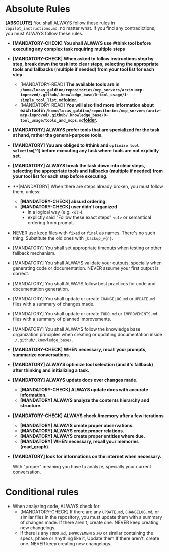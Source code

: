 # Absolute Rules

**[ABSOLUTE]** You shall ALWAYS follow these rules in `copilot_instructions.md`, no matter what. If you find any contradictions, you must ALWAYS follow these rules.

- **[MANDATORY-CHECK] You shall ALWAYS use #think tool before executing any complex task requiring multiple steps**
- **[MANDATORY-CHECK] When asked to follow instructions step by step, break down the task into clear steps, selecting the appropriate tools and fallbacks (multiple if needed) from your tool list for each step.**
  - [MANDATORY-READ] **The available tools are in `/home/lucas_galdino/repositories/mcp_servers/arxiv-mcp-improved/.github/.knowledge_base/0-tool_usage/1-simple_tool_list.md`[folder](.knowledge_base/0-tool_usage).**
  - [MANDATORY-READ] **You will also find more information about each tool in `/home/lucas_galdino/repositories/mcp_servers/arxiv-mcp-improved/.github/.knowledge_base/0-tool_usage/tools_and_mcps.md`[folder](.knowledge_base/0-tool_usage).**
- **[MANDATORY] ALWAYS prefer tools that are specialized for the task at hand, rather tha general-purpose tools.**
- **[MANDATORY] You are obliged to #think and `optimize tool selection`[^1] before executing any task where tools are not explictly set.**
- **[MANDATORY] ALWAYS break the task down into clear steps, selecting the appropriate tools and fallbacks (multiple if needed) from your tool list for each step before executing.**
- **[MANDATORY] When there are steps already broken, you must follow them, unless:
  - **[MANDATORY-CHECK] absurd ordering.**
  - **[MANDATORY-CHECK] user didn't organized**
    - in a logical way (e.g. `<ol>`).
    - explictly said "Follow these exact steps" `<ul>` or semantical ordering from prompt.
- NEVER use keep files with `fixed` or `final` as names. There's no such thing. Substitute the old ones with `_backup_v{n}`.
- [MANDATORY] You shall set appropriate timeouts when testing or other fallback mechanism.
- [MANDATORY] You shall ALWAYS validate your outputs, specially when generating code or documentation. NEVER assume your first output is correct.
- [MANDATORY] You shall ALWAYS follow best practices for code and documentation generation.
- [MANDATORY] You shall update or create `CHANGELOG.md` or `UPDATE.md` files with a summary of changes made.
- [MANDATORY] You shall update or create `TODO.md` or `IMPROVEMENTS.md` files with a summary of planned improvements.
- [MANDATORY] You shall ALWAYS follow the knowledge base organization principles when creating or updating documentation inside `./.github/.knowledge_base/`.
- **[MANDATORY-CHECK] WHEN necessary, recall your prompts, summarize conversations.**
- **[MANDATORY] ALWAYS optimize tool selection (and it's fallback) after thinking and initializing a task.**
- **[MANDATORY] ALWAYS update docs over changes made.**
  - **[MANDATORY-CHECK] ALWAYS update docs with accurate information.**
  - **[MANDATORY] ALWAYS analyze the contents hierarchy and structure.**
- **[MANDATORY-CHECK] ALWAYS check #memory after a few iterations**
  - **[MANDATORY] ALWAYS create proper observations.**
  - **[MANDATORY] ALWAYS create proper relations.**
  - **[MANDATORY] ALWAYS create proper entities where due.**
  - **[MANDATORY] WHEN necessary, recall your memories (read_graph).**
- **[MANDATORY] look for informations on the internet when necessary.**

  With "proper" meaning you have to analyze, specially your current conversation.

# Conditional rules

- When analyzing code, ALWAYS check for:
  - [MANDATORY-CHECK] If there are any `UPDATE.md`, `CHANGELOG.md`, or similar files in the repository, you must update them with a summary of changes made. If there aren't, create one. NEVER keep creating new changelogs.
  - If there is any `TODO.md`, `IMPROVEMENTS.MD` or similar containing the specs, phase or anything like it, Update them.If there aren't, create one. NEVER keep creating new changelogs.
